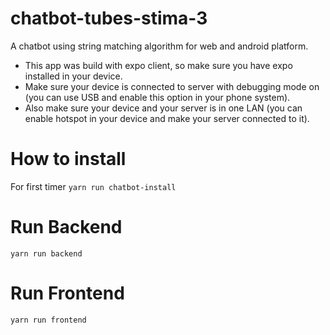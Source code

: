 # chatbot-tubes-stima-3
A chatbot using string matching algorithm for web and android platform. 
* This app was build with expo client, so make sure you have expo installed in your device.
* Make sure your device is connected to server with debugging mode on (you can use USB and enable this option in your phone system). 
* Also make sure your device and your server is in one LAN (you can enable hotspot in your device and make your server connected to it).

# How to install
For first timer
`yarn run chatbot-install`

# Run Backend
`yarn run backend`

# Run Frontend
`yarn run frontend`